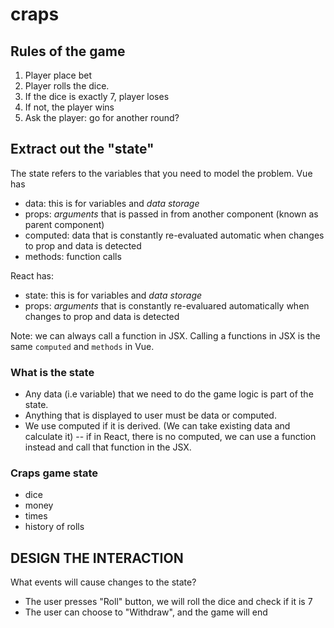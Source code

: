 # craps

## Rules of the game

1. Player place bet
2. Player rolls the dice.
3. If the dice is exactly 7, player loses
4. If not, the player wins
5. Ask the player: go for another round?

## Extract out the "state"
The state refers to the variables that you need to model the problem.
Vue has 
* data: this is for variables and *data storage*
* props: *arguments* that is passed in from another component (known as parent component)
* computed: data that is constantly re-evaluated automatic when changes to prop and data is detected
* methods: function calls

React has:
* state: this is for variables and *data storage*
* props: *arguments* that is constantly re-evaluared automatically when changes to prop and data is detected

Note: we can always call a function in JSX.  Calling a functions in JSX is the same `computed` and `methods` in Vue.

### What is the state
* Any data (i.e variable) that we need to do the game logic is part of the state. 
* Anything that is displayed to user must be data or computed. 
* We use computed if it is derived. (We can take existing data and calculate it) -- if in React, there is no computed,
  we can use a function instead and call that function in the JSX.

### Craps game state
* dice
* money
* times
* history of rolls

## DESIGN THE INTERACTION
What events will cause changes to the state?

* The user presses "Roll" button, we will roll the dice and check if it is 7
* The user can choose to "Withdraw", and the game will end